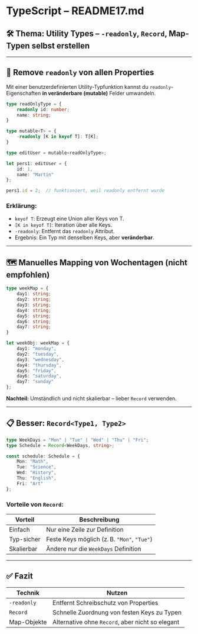 # TypeScript – README17.md  
## 🛠️ Thema: Utility Types – `-readonly`, `Record`, Map-Typen selbst erstellen

---

## 🔁 Remove `readonly` von allen Properties

Mit einer benutzerdefinierten Utility-Typfunktion kannst du `readonly`-Eigenschaften **in veränderbare (mutable)** Felder umwandeln.

```ts
type readOnlyType = {
    readonly id: number;
    name: string;
}

type mutable<T> = {
    -readonly [K in keyof T]: T[K];
}

type editUser = mutable<readOnlyType>;

let pers1: editUser = {
    id: 1,
    name: "Martin"
};

pers1.id = 2;  // funktioniert, weil readonly entfernt wurde
```

### Erklärung:

- `keyof T`: Erzeugt eine Union aller Keys von T.
- `[K in keyof T]`: Iteration über alle Keys.
- `-readonly`: Entfernt das `readonly` Attribut.
- Ergebnis: Ein Typ mit denselben Keys, aber **veränderbar**.

---

## 🗺️ Manuelles Mapping von Wochentagen (nicht empfohlen)

```ts
type weekMap = {
    day1: string;
    day2: string;
    day3: string;
    day4: string;
    day5: string;
    day6: string;
    day7: string;
}

let weekObj: weekMap = {
    day1: "monday",
    day2: "tuesday",
    day3: "wednesday",
    day4: "thursday",
    day5: "friday",
    day6: "saturday",
    day7: "sunday"
};
```

**Nachteil:** Umständlich und nicht skalierbar – lieber `Record` verwenden.

---

## 📋 Besser: `Record<Type1, Type2>`

```ts
type WeekDays = "Mon" | "Tue" | "Wed" | "Thu" | "Fri";
type Schedule = Record<WeekDays, string>;

const schedule: Schedule = {
    Mon: "Math",
    Tue: "Science",
    Wed: "History",
    Thu: "English",
    Fri: "Art"
};
```

### Vorteile von `Record`:

| Vorteil                     | Beschreibung                                |
|----------------------------|---------------------------------------------|
| Einfach                    | Nur eine Zeile zur Definition                |
| Typ-sicher                 | Feste Keys möglich (z. B. `"Mon"`, `"Tue"`)  |
| Skalierbar                 | Ändere nur die `WeekDays` Definition        |

---

## ✅ Fazit

| Technik      | Nutzen                                              |
|--------------|-----------------------------------------------------|
| `-readonly`  | Entfernt Schreibschutz von Properties               |
| `Record`     | Schnelle Zuordnung von festen Keys zu Typen        |
| Map-Objekte  | Alternative ohne `Record`, aber nicht so elegant   |

